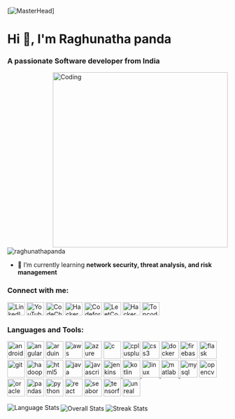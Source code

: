 [![MasterHead](https://cdn.weasyl.com/~fluffkevlar/submissions/30165/efb64790c6059bf9f32f9922bdfd36fad18bdd135aff5f67e99a7f0f29749042/fluffkevlar-starfield-gif.gif)]
<h1 align:center >Hi 👋, I'm Raghunatha panda</h1>
<h3 align: center;>A passionate Software developer from India</h3>
<img align="right" alt="Coding" width="400" src="https://cdn.filestackcontent.com/efbSR18hT5uRKuo0zoMA">

<p align="left"> <img src="https://komarev.com/ghpvc/?username=raghunathapanda&label=Profile%20views&color=0e75b6&style=flat" alt="raghunathapanda" /> </p>

- 🌱 I’m currently learning **network security, threat analysis, and risk management**

<h3 align: left>Connect with me:</h3>
<p align="left">
    <a href="https://linkedin.com/in/raghunatha-panda-14b912221" target="_blank"><img align="center" src="https://simpleicons.org/icons/linkedin.svg" alt="LinkedIn" height="30" width="40" /></a>
    <a href="https://www.youtube.com/channel/UCvDGzoUFCrjgZcwUNOiQEYw" target="_blank"><img align="center" src="https://simpleicons.org/icons/youtube.svg" alt="YouTube" height="30" width="40" /></a>
    <a href="https://www.codechef.com/users/raghunatha_96" target="_blank"><img align="center" src="https://simpleicons.org/icons/codechef.svg" alt="CodeChef" height="30" width="40" /></a>
    <a href="https://www.hackerrank.com/raghunathapanda1" target="_blank"><img align="center" src="https://simpleicons.org/icons/hackerrank.svg" alt="HackerRank" height="30" width="40" /></a>
    <a href="https://codeforces.com/profile/raghunath1" target="_blank"><img align="center" src="https://simpleicons.org/icons/codeforces.svg" alt="Codeforces" height="30" width="40" /></a>
    <a href="https://www.leetcode.com/raghunatha1123" target="_blank"><img align="center" src="https://simpleicons.org/icons/leetcode.svg" alt="LeetCode" height="30" width="40" /></a>
    <a href="https://www.hackerearth.com/@raghunatha5" target="_blank"><img align="center" src="https://simpleicons.org/icons/hackerearth.svg" alt="HackerEarth" height="30" width="40" /></a>
    <a href="https://www.topcoder.com/members/raghunatha" target="_blank"><img align="center" src="https://simpleicons.org/icons/topcoder.svg" alt="Topcoder" height="30" width="40" /></a>
    
</p>

<h3 align: left >Languages and Tools:</h3>
<p align="left"> 
    <a href="https://developer.android.com" target="_blank" rel="noreferrer"><img src="https://www.vectorlogo.zone/logos/android/android-icon.svg" alt="android" width="40" height="40" /></a>
    <a href="https://angular.io" target="_blank" rel="noreferrer"><img src="https://angular.io/assets/images/logos/angular/angular.svg" alt="angular" width="40" height="40" /></a>
    <a href="https://www.arduino.cc/" target="_blank" rel="noreferrer"><img src="https://www.vectorlogo.zone/logos/arduino/arduino-icon.svg" alt="arduino" width="40" height="40" /></a>
    <a href="https://aws.amazon.com" target="_blank" rel="noreferrer"><img src="https://www.vectorlogo.zone/logos/amazon_aws/amazon_aws-icon.svg" alt="aws" width="40" height="40" /></a>
    <a href="https://azure.microsoft.com/en-in/" target="_blank" rel="noreferrer"><img src="https://www.vectorlogo.zone/logos/microsoft_azure/microsoft_azure-icon.svg" alt="azure" width="40" height="40" /></a>
    <a href="https://www.cprogramming.com/" target="_blank" rel="noreferrer"><img src="https://upload.wikimedia.org/wikipedia/commons/1/18/C_Programming_Language.svg" alt="c" width="40" height="40" /></a>
    <a href="https://www.w3schools.com/cpp/" target="_blank" rel="noreferrer"><img src="https://upload.wikimedia.org/wikipedia/commons/1/18/ISO_C%2B%2B_Logo.svg" alt="cplusplus" width="40" height="40" /></a>
    <a href="https://www.w3schools.com/css/" target="_blank" rel="noreferrer"><img src="https://www.vectorlogo.zone/logos/netlifyapp_watercss/netlifyapp_watercss-official.svg" alt="css3" width="40" height="40" /></a>
    <a href="https://www.docker.com/" target="_blank" rel="noreferrer"><img src="https://www.vectorlogo.zone/logos/docker/docker-icon.svg" alt="docker" width="40" height="40" /></a>
    <a href="https://firebase.google.com/" target="_blank" rel="noreferrer"><img src="https://www.vectorlogo.zone/logos/firebase/firebase-icon.svg" alt="firebase" width="40" height="40" /></a>
    <a href="https://flask.palletsprojects.com/" target="_blank" rel="noreferrer"><img src="https://www.vectorlogo.zone/logos/pocoo_flask/pocoo_flask-icon.svg" alt="flask" width="40" height="40" /></a>
    <a href="https://git-scm.com/" target="_blank" rel="noreferrer"><img src="https://www.vectorlogo.zone/logos/git-scm/git-scm-icon.svg" alt="git" width="40" height="40" /></a>
    <a href="https://hadoop.apache.org/" target="_blank" rel="noreferrer"><img src="https://www.vectorlogo.zone/logos/apache_hadoop/apache_hadoop-icon.svg" alt="hadoop" width="40" height="40" /></a>
    <a href="https://www.w3.org/html/" target="_blank" rel="noreferrer"><img src="https://upload.wikimedia.org/wikipedia/commons/6/61/HTML5_logo_and_wordmark.svg" alt="html5" width="40" height="40" /></a>
    <a href="https://www.java.com" target="_blank" rel="noreferrer"><img src="https://upload.wikimedia.org/wikipedia/en/3/30/Java_programming_language_logo.svg" alt="java" width="40" height="40" /></a>
    <a href="https://developer.mozilla.org/en-US/docs/Web/JavaScript" target="_blank" rel="noreferrer"><img src="https://upload.wikimedia.org/wikipedia/commons/9/99/Unofficial_JavaScript_logo_2.svg" alt="javascript" width="40" height="40" /></a>
    <a href="https://www.jenkins.io" target="_blank" rel="noreferrer"> <img src="https://www.vectorlogo.zone/logos/jenkins/jenkins-icon.svg" alt="jenkins" width="40" height="40"/> </a>
    <a href="https://kotlinlang.org" target="_blank" rel="noreferrer"> <img src="https://www.vectorlogo.zone/logos/kotlinlang/kotlinlang-icon.svg" alt="kotlin" width="40" height="40"/> </a>
    <a href="https://www.linux.org/" target="_blank" rel="noreferrer"> <img src="https://vignette.wikia.nocookie.net/logopedia/images/0/04/Linux_logo.png/revision/latest?cb=20120814052336" alt="linux" width="40" height="40"/> </a>
    <a href="https://www.mathworks.com/" target="_blank" rel="noreferrer"> <img src="https://upload.wikimedia.org/wikipedia/commons/2/21/Matlab_Logo.png" alt="matlab" width="40" height="40"/> </a>
    <a href="https://www.mysql.com/" target="_blank" rel="noreferrer"><img src="https://www.vectorlogo.zone/logos/mysql/mysql-horizontal.svg" alt="mysql" width="40" height="40"/></a>
    <a href="https://opencv.org/" target="_blank" rel="noreferrer"> <img src="https://www.vectorlogo.zone/logos/opencv/opencv-icon.svg" alt="opencv" width="40" height="40"/> </a>
    <a href="https://www.oracle.com/" target="_blank" rel="noreferrer"><img src="https://logos-world.net/wp-content/uploads/2020/09/Oracle-Symbol.png" alt="oracle" width="40" height="40"/></a>
    <a href="https://pandas.pydata.org/" target="_blank" rel="noreferrer"><img src="https://upload.wikimedia.org/wikipedia/commons/thumb/e/ed/Pandas_logo.svg/1200px-Pandas_logo.svg.png" alt="pandas" width="40" height="40" /></a>
    <a href="https://www.python.org" target="_blank" rel="noreferrer"><img src="https://cdn.worldvectorlogo.com/logos/python-4.svg" alt="python" width="40" height="40" /></a>
    <a href="https://reactjs.org/" target="_blank" rel="noreferrer"><img src="https://media0.giphy.com/media/v1.Y2lkPTc5MGI3NjExczl0cGV4NTQ0cnd3Mzhrem15MmE3NGE2eHdsNnN5aDFib2NmZ3p3bCZlcD12MV9pbnRlcm5hbF9naWZfYnlfaWQmY3Q9cw/eNAsjO55tPbgaor7ma/giphy.gif" alt="react" width="40" height="40" /></a>
    <a href="https://seaborn.pydata.org/" target="_blank" rel="noreferrer"><img src="https://seaborn.pydata.org/_static/logo-wide-lightbg.svg" alt="seaborn" width="40" height="40" /></a>
    <a href="https://www.tensorflow.org" target="_blank" rel="noreferrer"><img src="https://www.vectorlogo.zone/logos/tensorflow/tensorflow-icon.svg" alt="tensorflow" width="40" height="40" /></a>
    <a href="https://unrealengine.com/" target="_blank" rel="noreferrer"> <img src="https://icon-library.com/images/unreal-engine-icon/unreal-engine-icon-27.jpg" alt="unreal" width="40" height="40" /> </a>
      
 
</p>

<img align="left" src="https://github-readme-stats.vercel.app/api/top-langs/?username=raghunathapanda&layout=compact&langs_count=10" alt="Language Stats" />


<img align="center" src="https://github-readme-stats.vercel.app/api?username=raghunathapanda&show_icons=true" alt="Overall Stats" />


<img align="center" src="https://github-readme-streak-stats.herokuapp.com/?user=raghunathapanda" alt="Streak Stats" />

